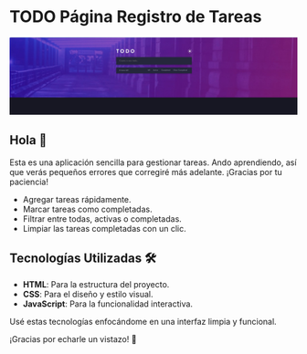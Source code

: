 # TODO Página Registro de Tareas

![TODO App Preview](images/imagen1.jpg)

## Hola 👋

Esta es una aplicación sencilla para gestionar tareas. Ando aprendiendo, así que verás pequeños errores que corregiré más adelante. ¡Gracias por tu paciencia! 

- Agregar tareas rápidamente.
- Marcar tareas como completadas.
- Filtrar entre todas, activas o completadas.
- Limpiar las tareas completadas con un clic.

## Tecnologías Utilizadas 🛠️
- **HTML**: Para la estructura del proyecto.
- **CSS**: Para el diseño y estilo visual.
- **JavaScript**: Para la funcionalidad interactiva.

Usé estas tecnologías enfocándome en una interfaz limpia y funcional.

¡Gracias por echarle un vistazo! 🚀

